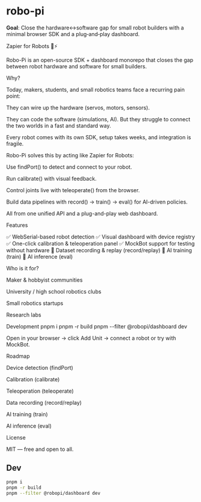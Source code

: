 # robo-pi

**Goal**: Close the hardware↔software gap for small robot builders with a minimal browser SDK and a plug‑and‑play dashboard.

Zapier for Robots 🤖⚡

Robo-Pi is an open-source SDK + dashboard monorepo that closes the gap between robot hardware and software for small builders.

Why?

Today, makers, students, and small robotics teams face a recurring pain point:

They can wire up the hardware (servos, motors, sensors).

They can code the software (simulations, AI).
But they struggle to connect the two worlds in a fast and standard way.

Every robot comes with its own SDK, setup takes weeks, and integration is fragile.

Robo-Pi solves this by acting like Zapier for Robots:

Use findPort() to detect and connect to your robot.

Run calibrate() with visual feedback.

Control joints live with teleoperate() from the browser.

Build data pipelines with record() → train() → eval() for AI-driven policies.

All from one unified API and a plug-and-play web dashboard.

Features

✅ WebSerial-based robot detection
✅ Visual dashboard with device registry
✅ One-click calibration & teleoperation panel
✅ MockBot support for testing without hardware
🚧 Dataset recording & replay (record/replay)
🚧 AI training (train)
🚧 AI inference (eval)

Who is it for?

Maker & hobbyist communities

University / high school robotics clubs

Small robotics startups

Research labs

Development
pnpm i
pnpm -r build
pnpm --filter @robopi/dashboard dev


Open in your browser → click Add Unit → connect a robot or try with MockBot.

Roadmap

 Device detection (findPort)

 Calibration (calibrate)

 Teleoperation (teleoperate)

 Data recording (record/replay)

 AI training (train)

 AI inference (eval)

License

MIT — free and open to all.

## Dev

```bash
pnpm i
pnpm -r build
pnpm --filter @robopi/dashboard dev
```
